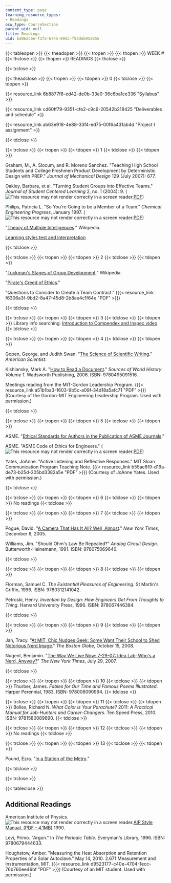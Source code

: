 ```yaml
---
content_type: page
learning_resource_types:
- Readings
ocw_type: CourseSection
parent_uid: null
title: Readings
uid: ba062c6e-f1f2-6745-89d3-f9adeb95a855
---
```


{{< tableopen >}}
{{< theadopen >}}
{{< tropen >}}
{{< thopen >}}
WEEK #
{{< thclose >}}
{{< thopen >}}
READINGS
{{< thclose >}}

{{< trclose >}}

{{< theadclose >}}
{{< tropen >}}
{{< tdopen >}}
0
{{< tdclose >}}
{{< tdopen >}}


{{< resource_link 6b8877f8-ed42-de0b-33e0-36c6ba1ce336 "Syllabus" >}}

{{< resource_link cd60ff79-9351-cfe2-c9c9-20542b218425 "Deliverables and schedule" >}}

{{< resource_link ab63e918-4e88-33f4-ed75-00f6a431ab4d "Project I assignment" >}}


{{< tdclose >}}

{{< trclose >}}
{{< tropen >}}
{{< tdopen >}}
1
{{< tdclose >}}
{{< tdopen >}}


Graham, M., A. Slocum, and R. Moreno Sanchez. "Teaching High School Students and College Freshmen Product Development by Deterministic Design with PREP." _Journal of Mechanical Design_ 129 (July 2007): 677.

Oakley, Barbara, et al. "Turning Student Groups into Effective Teams." _Journal of Student Centered Learning_ 2, no. 1 (2004): 9. (![This resource may not render correctly in a screen reader.](/images/inacessible.gif)[PDF](http://www4.ncsu.edu/unity/lockers/users/f/felder/public/Papers/Oakley-paper%28JSCL%29.pdf))

Philips, Patricia L. "So You're Going to be a Member of a Team." _Chemical Engineering Progress_, January 1997. (![This resource may not render correctly in a screen reader.](/images/inacessible.gif)[PDF](http://www.ece.msstate.edu/courses/ece4723/files/member_of_a_team4.pdf))

"[Theory of Multiple Intelligences](http://en.wikipedia.org/wiki/Multiple_intelligences)." Wikipedia.

[Learning styles test and interpretation](http://www.engr.ncsu.edu/learningstyles/ilsweb.html)


{{< tdclose >}}

{{< trclose >}}
{{< tropen >}}
{{< tdopen >}}
2
{{< tdclose >}}
{{< tdopen >}}


"[Tuckman's Stages of Group Development](http://en.wikipedia.org/wiki/Tuckman%27s_stages_of_group_development)." Wikipedia.

"[Pirate's Creed of Ethics](http://www.jollyrogercayman.com/)."

"Questions to Consider to Create a Team Contract." ({{< resource_link f6306a3f-9bd2-8a47-45d8-2b8ae4c1f64e "PDF" >}})


{{< tdclose >}}

{{< trclose >}}
{{< tropen >}}
{{< tdopen >}}
3
{{< tdclose >}}
{{< tdopen >}}
Library info searching: [Introduction to Compendex and Inspec video  
](http://www.youtube.com/watch?v=TbzoVI54uYU)
{{< tdclose >}}

{{< trclose >}}
{{< tropen >}}
{{< tdopen >}}
4
{{< tdclose >}}
{{< tdopen >}}


Gopen, George, and Judith Swan. "[The Science of Scientific Writing](https://www.americanscientist.org/blog/the-long-view/the-science-of-scientific-writing)." _American Scientist_.

Kishlansky, Mark A. "[How to Read a Document](http://www.clas.ufl.edu/users/sterk/junsem/reading.html)." _Sources of World History_ _Volume 1_. Wadsworth Publishing, 2006. ISBN: 9780495091516.

Meetings reading from the MIT-Gordon Leadership Program. ({{< resource_link a51b1ba3-1603-9b5c-a09f-34d18a5afc71 "PDF" >}}) (Courtesy of the Gordon-MIT Engineering Leadership Program. Used with permission.)


{{< tdclose >}}

{{< trclose >}}
{{< tropen >}}
{{< tdopen >}}
5
{{< tdclose >}}
{{< tdopen >}}


ASME. "[Ethical Standards for Authors in the Publication of ASME Journals](http://journaltool.asme.org/Help/AuthorHelp/WebHelp/JournalsHelp.htm#Guidelines/Ethical_Standards.htm)."

ASME. "ASME Code of Ethics for Engineers." (![This resource may not render correctly in a screen reader.](/images/inacessible.gif)[PDF](https://www.asme.org/wwwasmeorg/media/resourcefiles/aboutasme/get%20involved/advocacy/policy-publications/p-15-7-ethics.pdf))

Yates, JoAnne. "Active Listening and Reflective Responses." MIT Sloan Communication Program Teaching Note. ({{< resource_link b55ae8f9-d19a-de73-b25d-205bd3382a5e "PDF" >}}) (Courtesy of JoAnne Yates. Used with permission.)


{{< tdclose >}}

{{< trclose >}}
{{< tropen >}}
{{< tdopen >}}
6
{{< tdclose >}}
{{< tdopen >}}
No readings
{{< tdclose >}}

{{< trclose >}}
{{< tropen >}}
{{< tdopen >}}
7
{{< tdclose >}}
{{< tdopen >}}


Pogue, David. "[A Camera That Has It All? Well, Almost](http://www.nytimes.com/2005/12/08/technology/circuits/08pogue.ready.html)." _New York Times_, December 8, 2005.

Williams, Jim. "Should Ohm's Law Be Repealed?" _Analog Circuit Design_. Butterworth-Heinemann, 1991. ISBN: 978075069640.


{{< tdclose >}}

{{< trclose >}}
{{< tropen >}}
{{< tdopen >}}
8
{{< tdclose >}}
{{< tdopen >}}


Florman, Samuel C. _The Existential Pleasures of Engineering_. St Martin's Griffin, 1996. ISBN: 9780312141042.

Petroski, Henry. _Invention by Design: How Engineers Get From Thoughts to Thing_. Harvard University Press, 1996. ISBN: 978067446384.


{{< tdclose >}}

{{< trclose >}}
{{< tropen >}}
{{< tdopen >}}
9
{{< tdclose >}}
{{< tdopen >}}


Jan, Tracy. "[At MIT, Chic Nudges Geek: Some Want Their School to Shed Notorious Nerd Image](http://www.boston.com/news/education/higher/articles/2008/10/15/at_mit_chic_nudges_geek/)." _The Boston Globe_, October 15, 2008.

Nugent, Benjamin. "[The Way We Live Now: 7-29-07: Idea Lab; Who's a Nerd, Anyway?](http://query.nytimes.com/gst/fullpage.html?res=9C0CE3DC1231F93AA15754C0A9619C8B63)" _The New York Times_, July 29, 2007.


{{< tdclose >}}

{{< trclose >}}
{{< tropen >}}
{{< tdopen >}}
10
{{< tdclose >}}
{{< tdopen >}}
Thurber, James. _Fables for Our Time and Famous Poems Illustrated_. Harper Perennial, 1983. ISBN: 978006090994.
{{< tdclose >}}

{{< trclose >}}
{{< tropen >}}
{{< tdopen >}}
11
{{< tdclose >}}
{{< tdopen >}}
Bolles, Richard N. _What Color is Your Parachute?_ 2011: _A Practical Manual for Job-Hunters and Career-Changers_. Ten Speed Press, 2010. ISBN: 9781580089890.
{{< tdclose >}}

{{< trclose >}}
{{< tropen >}}
{{< tdopen >}}
12
{{< tdclose >}}
{{< tdopen >}}
No readings
{{< tdclose >}}

{{< trclose >}}
{{< tropen >}}
{{< tdopen >}}
13
{{< tdclose >}}
{{< tdopen >}}


Pound, Ezra. "[In a Station of the Metro](http://en.wikipedia.org/wiki/In_a_Station_of_the_Metro)."


{{< tdclose >}}

{{< trclose >}}

{{< tableclose >}}

Additional Readings
-------------------

American Institute of Physics. ![This resource may not render correctly in a screen reader.](/images/inacessible.gif)[AIP Style Manual. (PDF - 4.1MB)](http://kmh-lanl.hansonhub.com/AIP_Style_4thed.pdf) 1990.

Levi, Primo. "Argon." In _The Periodic Table_. Everyman's Library, 1996. ISBN: 9780679444633.

Houghstow, Amber. "Measuring the Heat Absorption and Retention Properties of a Solar Autoclave." May 14, 2010. 2.671 Measurement and Instrumentation, MIT. ({{< resource_link d9523177-c40e-4704-1ecc-76b760ee46bf "PDF" >}}) (Courtesy of an MIT student. Used with permission.)